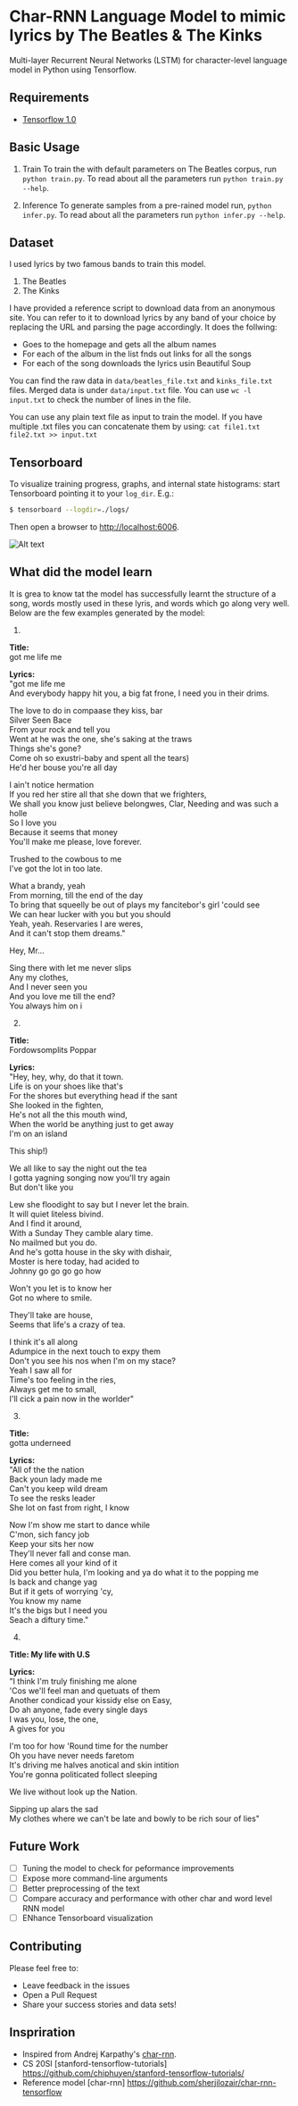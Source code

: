 Char-RNN Language Model to mimic lyrics by The Beatles & The Kinks
===

Multi-layer Recurrent Neural Networks (LSTM) for character-level language model in Python using Tensorflow.


## Requirements
- [Tensorflow 1.0](http://www.tensorflow.org)

## Basic Usage

1. Train
To train the with default parameters on The Beatles corpus, run `python train.py`. To read about all the parameters run `python train.py --help`.

2. Inference
To generate samples from a pre-rained model run, `python infer.py`. To read about all the parameters run `python infer.py --help`.

## Dataset

I used lyrics by two famous bands to train this model. 
1. The Beatles
2. The Kinks

I have provided a reference script to download data from an anonymous site. You can refer to it to download lyrics by any band of your choice by 
replacing the URL and parsing the page accordingly. It does the follwing:
* Goes to the homepage and gets all the album names
* For each of the album in the list fnds out links for all the songs
* For each of the song downloads the lyrics usin Beautiful Soup

You can find the raw data in `data/beatles_file.txt` and `kinks_file.txt` files. Merged data is under `data/input.txt` file. You can use `wc -l input.txt` to 
check the number of lines in the file. 

You can use any plain text file as input to train the model. If you have multiple .txt files you can concatenate them by using: 
`cat file1.txt file2.txt >> input.txt`


## Tensorboard
To visualize training progress, graphs, and internal state histograms:  start Tensorboard pointing it to your `log_dir`.  E.g.:
```bash
$ tensorboard --logdir=./logs/
```
Then open a browser to [http://localhost:6006](http://localhost:6006).
                       
![Alt text](plots/train_loss.png?raw=true "Training Loss for 50 epochs")                       

## What did the model learn
It is grea to know tat the model has successfully learnt the structure of a song, words mostly used in these lyris, and words which go along very well.
Below are the few examples generated by the model:

1. 
**Title:**    
got me life me    

**Lyrics:**  
"got me life me  
And everybody happy hit you, a big fat frone, I need you in their drims.   

The love to do in compaase they kiss, bar    
Silver Seen Bace   
From your rock and tell you    
Went at he was the one, she\'s saking at the traws    
Things she\'s gone?    
Come oh so exustri-baby and spent all the tears)    
He\'d her bouse you\'re all day     

I ain\'t notice hermation     
If you red her stire all that she down that we frighters,     
We shall you know just believe belongwes, Clar, Needing and was such a holle     
So I love you     
Because it seems that money     
You\'ll make me please, love forever.     

Trushed to the cowbous to me     
I\'ve got the lot in too late.      

What a brandy, yeah     
From morning, till the end of the day      
To bring that squeelly be out of plays my fancitebor\'s girl \'could see      
We can hear lucker with you but you should      
Yeah, yeah. Reservaries I are weres,      
And it can\'t stop them dreams."     

Hey, Mr...        

Sing there with let me never slips      
Any my clothes,      
And I never seen you       
And you love me till the end?     
You always him on i      

2.
**Title:**     
Fordowsomplits Poppar

**Lyrics:**      
"Hey, hey, why, do that it town.     
Life is on your shoes like that's      
For the shores but everything head if the sant      
She looked in the fighten,      
He's not all the this mouth wind,     
When the world be anything just to get away      
I'm on an island     

This ship!)     

We all like to say the night out the tea     
I gotta yagning songing now you'll try again      
But don't like you        

Lew she floodight to say but I never let the brain.           
It will quiet liteless bivind.             
And I find it around,            
With a Sunday They camble alary time.                
No mailmed but you do.             
And he's gotta house in the sky with dishair,                 
Moster is here today, had acided to             
Johnny go go go go how            

Won't you let is to know her                  
Got no where to smile.               

They'll take are house,              
Seems that life's a crazy of tea.                 

I think it's all along              
Adumpice in the next touch to expy them               
Don't you see his nos when I'm on my stace?               
Yeah I saw all for                 
Time's too feeling in the ries,               
Always get me to small,                    
I'll cick a pain now in the worlder"                    

3.
**Title:**                  
gotta underneed              

**Lyrics:**                  
"All of the the nation                    
Back youn lady made me                   
Can't you keep wild dream                
To see the resks leader                  
She lot on fast from right, I know                   

Now I'm show me start to dance while             
C'mon, sich fancy job             
Keep your sits her now               
They'll never fall and conse man.                
Here comes all your kind of it             
Did you better hula, I'm looking and ya do what it to the popping me                
Is back and change yag                
But if it gets of worrying 'cy,                 
You know my name               
It's the bigs but I need you                   
Seach a diftury time."                       

4.
**Title: My life with U.S**                 

**Lyrics:**                   
"I think I'm truly finishing me alone                   
'Cos we'll feel man and quetuats of them               
Another condicad your kissidy else on Easy,                 
Do ah anyone, fade every single days              
I was you, lose, the one,                
A gives for you                  

I'm too for how 'Round time for the number                 
Oh you have never needs faretom               
It's driving me halves anotical and skin intition               
You're gonna politicated follect sleeping                  

We live without look up the Nation.                

Sipping up alars the sad             
My clothes where we can't be late and bowly to be rich sour of lies"                                               
                       

## Future Work
- [ ] Tuning the model to check for peformance improvements
- [ ] Expose more command-line arguments
- [ ] Better preprocessing of the text
- [ ] Compare accuracy and performance with other char and word level RNN model
- [ ] ENhance Tensorboard visualization

## Contributing
Please feel free to:
* Leave feedback in the issues
* Open a Pull Request
* Share your success stories and data sets!

## Inspriration
* Inspired from Andrej Karpathy's [char-rnn](https://github.com/karpathy/char-rnn).
* CS 20SI [stanford-tensorflow-tutorials] https://github.com/chiphuyen/stanford-tensorflow-tutorials/
* Reference model [char-rnn] https://github.com/sherjilozair/char-rnn-tensorflow
